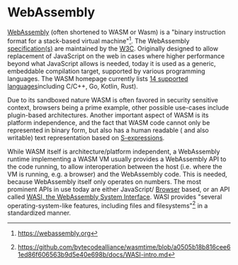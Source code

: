 <!--
SPDX-FileCopyrightText: 2024 Mini-Python Builder Contributors

SPDX-License-Identifier: CC-BY-SA-4.0

Mini-Python Builder documentation © 2024 by Mini-Python Builder Contributors is licensed under CC BY-SA 4.0.

-->

# WebAssembly

[WebAssembly](https://webassembly.org/)
(often shortened to WASM or Wasm)
is a "binary instruction format for a stack-based virtual machine"[^wasm-hp-citation].
The WebAssembly 
[specification(s)](https://webassembly.org/specs/)
are maintained by the [W3C](https://www.w3.org/community/webassembly/).
Originally designed to allow replacement of JavaScript on the web in cases where higher performance beyond what JavaScript allows is needed,
today it is used as a generic, embeddable compilation target,
supported by various programming languages.
The WASM homepage currently lists 
[14 supported languages](https://webassembly.org/getting-started/developers-guide/)including C/C++, Go, Kotlin, Rust).

Due to its sandboxed nature WASM is often favored in security sensitive context, browsers being a prime example, other possible use-cases include plugin-based architectures.
Another important aspect of WASM is its platform independence,
and the fact that WASM code cannot only be represented in binary form,
but also has a human readable (
and also writable)
text representation based on 
[S-expressions](https://en.wikipedia.org/wiki/S-expression).

While WASM itself is architecture/platform independent,
a WebAssembly runtime implementing a WASM VM usually
provides a WebAssembly API to the code running,
to allow interoperation between the host 
(i.e. where the VM is running, e.g. a browser)
and the WebAssembly code.
This is needed, because WebAssembly itself only operates on numbers.
The most prominent APIs in use today are either JavaScript/
[Browser](https://developer.mozilla.org/en-US/docs/WebAssembly/Loading_and_running)
based,
or an API called [WASI, the WebAssembly System Interface](https://wasi.dev).
WASI provides
"several operating-system-like features, including files and filesystems"[^wasi-intro]
in a standardized manner.

[^wasm-hp-citation]: <https://webassembly.org>
[^wasi-intro]: <https://github.com/bytecodealliance/wasmtime/blob/a0505b18b816cee61ed86f606563b9d5e40e698b/docs/WASI-intro.md>
